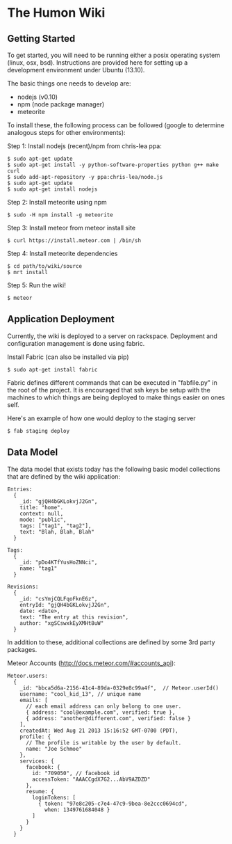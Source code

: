 The Humon Wiki
==============

Getting Started
---------------

To get started, you will need to be running either a posix operating
system (linux, osx, bsd).  Instructions are provided here for setting
up a development environment under Ubuntu (13.10).

The basic things one needs to develop are:
 - nodejs (v0.10)
 - npm (node package manager)
 - meteorite

To install these, the following process can be followed (google to
determine analogous steps for other environments):

Step 1: Install nodejs (recent)/npm from chris-lea ppa:

    $ sudo apt-get update
    $ sudo apt-get install -y python-software-properties python g++ make curl
    $ sudo add-apt-repository -y ppa:chris-lea/node.js
    $ sudo apt-get update
    $ sudo apt-get install nodejs

Step 2: Install meteorite using npm

    $ sudo -H npm install -g meteorite

Step 3: Install meteor from meteor install site

    $ curl https://install.meteor.com | /bin/sh

Step 4: Install meteorite dependencies

    $ cd path/to/wiki/source
    $ mrt install

Step 5: Run the wiki!

    $ meteor

Application Deployment
----------------------

Currently, the wiki is deployed to a server on rackspace.  Deployment
and configuration management is done using fabric.

Install Fabric (can also be installed via pip)

    $ sudo apt-get install fabric

Fabric defines different commands that can be executed in "fabfile.py"
in the root of the project.  It is encouraged that ssh keys be setup
with the machines to which things are being deployed to make things
easier on ones self.

Here's an example of how one would deploy to the staging server

    $ fab staging deploy

Data Model
----------

The data model that exists today has the following basic model collections
that are defined by the wiki application:

    Entries:
      {
        _id: "gjQH4bGKLokvjJ2Gn",
        title: "home".
        context: null,
        mode: "public",
        tags: ["tag1", "tag2"],
        text: "Blah, Blah, Blah"
      }

    Tags:
      {
        _id: "pDo4KTfYusHoZNNci",
        name: "tag1"
      }

    Revisions:
      {
        _id: "csYmjCQLFqoFknE6z",
        entryId: "gjQH4bGKLokvjJ2Gn",
        date: <date>,
        text: "The entry at this revision",
        author: "xgSCswxkEyXMHt8uW"
      }

In addition to these, additional collections are defined by some 3rd
party packages.

Meteor Accounts (http://docs.meteor.com/#accounts_api):

    Meteor.users:
      {
        _id: "bbca5d6a-2156-41c4-89da-0329e8c99a4f",  // Meteor.userId()
        username: "cool_kid_13", // unique name
        emails: [
          // each email address can only belong to one user.
          { address: "cool@example.com", verified: true },
          { address: "another@different.com", verified: false }
        ],
        createdAt: Wed Aug 21 2013 15:16:52 GMT-0700 (PDT),
        profile: {
          // The profile is writable by the user by default.
          name: "Joe Schmoe"
        },
        services: {
          facebook: {
            id: "709050", // facebook id
            accessToken: "AAACCgdX7G2...AbV9AZDZD"
          },
          resume: {
            loginTokens: [
              { token: "97e8c205-c7e4-47c9-9bea-8e2ccc0694cd",
                when: 1349761684048 }
            ]
          }
        }
      }
